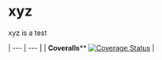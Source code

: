 # xyz
xyz is a test

| --- | --- |
| **Coveralls**** [![Coverage Status](https://coveralls.io/repos/github/Asad-1/xyz/badge.svg?branch=master)](https://coveralls.io/github/Asad-1/xyz?branch=master) |
